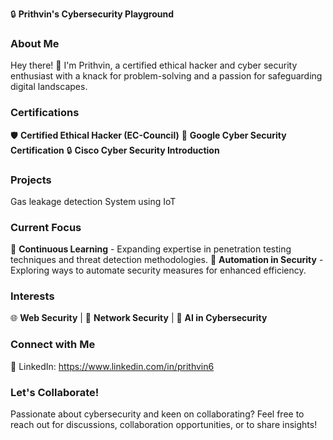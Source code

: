 🔒 **Prithvin's Cybersecurity Playground**

### About Me
Hey there! 👋 I'm Prithvin, a certified ethical hacker and cyber security enthusiast with a knack for problem-solving and a passion for safeguarding digital landscapes.

### Certifications
🛡️ **Certified Ethical Hacker (EC-Council)**
🔐 **Google Cyber Security Certification**
🔒 **Cisco Cyber Security Introduction**

### Projects
Gas leakage detection System using IoT
### Current Focus
🔐 **Continuous Learning** - Expanding expertise in penetration testing techniques and threat detection methodologies.
🤖 **Automation in Security** - Exploring ways to automate security measures for enhanced efficiency.

### Interests
🌐 **Web Security** | 📡 **Network Security** | 🤖 **AI in Cybersecurity**

### Connect with Me
🔗 LinkedIn: https://www.linkedin.com/in/prithvin6

### Let's Collaborate!
Passionate about cybersecurity and keen on collaborating? Feel free to reach out for discussions, collaboration opportunities, or to share insights!





<!---
PrithvinP/PrithvinP is a ✨ special ✨ repository because its `README.md` (this file) appears on your GitHub profile.
You can click the Preview link to take a look at your changes.
--->

